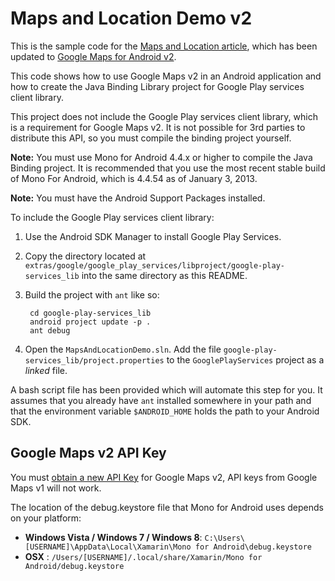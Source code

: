 Maps and Location Demo v2
=========================

This is the sample code for the [Maps and Location article](http://docs.xamarin.com/android/tutorials/Maps_and_Location), which has been updated to [Google Maps for Android v2](https://developers.google.com/maps/documentation/android/). 

This code shows how to use Google Maps v2 in an Android application and how to create the Java Binding Library project for Google Play services client library.

This project does not include the Google Play services client library, which is a requirement for Google Maps v2. It is not possible for 3rd parties to distribute this API, so you must compile the binding project yourself.

**Note:** You must use Mono for Android 4.4.x or higher to compile the Java Binding project. It is recommended that you use the most recent stable build of Mono For Android, which is 4.4.54 as of January 3, 2013.

**Note:** You must have the Android Support Packages installed.

To include the Google Play services client library: 

1. Use the Android SDK Manager to install Google Play Services.
2. Copy the directory located at `extras/google/google_play_services/libproject/google-play-services_lib` into the same directory as this README.
3. Build the project with `ant` like so:
    
        cd google-play-services_lib
        android project update -p .
        ant debug

4. Open the `MapsAndLocationDemo.sln`. Add the file `google-play-services_lib/project.properties` to the `GooglePlayServices` project as a *linked* file.

A bash script file has been provided which will automate this step for you. It assumes that you already have `ant` installed somewhere in your path and that the environment variable `$ANDROID_HOME` holds the path to your Android SDK.

Google Maps v2 API Key
----------------------

You must [obtain a new API Key](https://developers.google.com/maps/documentation/android/start#the_google_maps_api_key) for Google Maps v2, API keys from Google Maps v1 will not work. 

The location of the debug.keystore file that Mono for Android uses depends on your platform:

- **Windows Vista / Windows 7 / Windows 8**: `C:\Users\[USERNAME]\AppData\Local\Xamarin\Mono for Android\debug.keystore`
- **OSX** : `/Users/[USERNAME]/.local/share/Xamarin/Mono for Android/debug.keystore`
